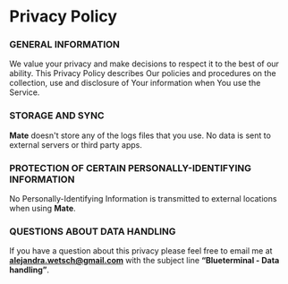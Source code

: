 # Privacy Policy 

### **GENERAL INFORMATION**

We value your privacy and make decisions to respect it to the best of our ability. This Privacy Policy describes Our policies and procedures on the collection, use and disclosure of Your information when You use the Service.

### **STORAGE AND SYNC**

**Mate** doesn't store any of the logs files that you use. No data is sent to external servers or third party apps.

### **PROTECTION OF CERTAIN PERSONALLY-IDENTIFYING INFORMATION**

No Personally-Identifying Information is transmitted to external locations when using **Mate**. 

### **QUESTIONS ABOUT DATA HANDLING**

If you have a question about this privacy please feel free to email me at **alejandra.wetsch@gmail.com** with the subject line **“Blueterminal - Data handling”**.
